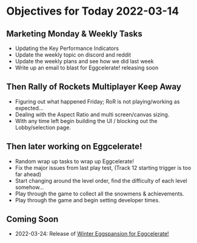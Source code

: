 # Objectives for Today 2022-03-14

## Marketing Monday & Weekly Tasks

- Updating the Key Performance Indicators 
- Update the weekly topic on discord and reddit
- Update the weekly plans and see how we did last week
- Write up an email to blast for Eggcelerate! releasing soon

## Then Rally of Rockets Multiplayer Keep Away

- Figuring out what happened Friday; RoR is not playing/working as expected...
- Dealing with the Aspect Ratio and multi screen/canvas sizing.
- With any time left begin building the UI / blocking out the Lobby/selection page.

## Then later working on Eggcelerate!

- Random wrap up tasks to wrap up Eggcelerate!
- Fix the major issues from last play test, (Track 12 starting trigger is too far ahead)
- Start changing around the level order, find the difficulty of each level somehow...
- Play through the game to collect all the snowmens & achievements.
- Play through the game and begin setting developer times.

## Coming Soon

- 2022-03-24: Release of [Winter Eggspansion for Eggcelerate!](https://store.steampowered.com/app/1902100/Winter_Eggspansion_for_Eggcelerate/)
